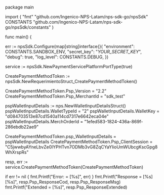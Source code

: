 package main

import (
    "fmt"
    "github.com/Ingenico-NPS-Latam/nps-sdk-go/npsSdk"
    CONSTANTS "github.com/Ingenico-NPS-Latam/nps-sdk-go/npsSdk/constants"
)

func main() {

err := npsSdk.Configure(map[string]interface{}(
    "environment": CONSTANTS.SANDBOX_ENV,
    "secret_key": "_YOUR_SECRET_KEY_",
    "debug": true,
    "log_level": CONSTANTS.DEBUG,
})

service := npsSdk.NewPaymentServicePlatformPortType(true)

CreatePaymentMethodToken := npsSdk.NewRequerimientoStruct_CreatePaymentMethodToken()

CreatePaymentMethodToken.Psp_Version = "2.2"
CreatePaymentMethodToken.Psp_MerchantId = "sdk_test"

pspWalletInputDetails := nps.NewWalletInputDetailsStruct()
pspWalletInputDetails.WalletTypeId = "2"
pspWalletInputDetails.WalletKey = "d084703513e87cd1540a114cd7317e6642eca04e"
pspWalletInputDetails.MerchOrderId = "1efed583-1824-436a-869f-286ebdb22ae9"

CreatePaymentMethodToken.psp_WalletInputDetails = pspWalletInputDetails
CreatePaymentMethodToken.Psp_ClientSession = "C5jwwbyAYneLbvZe0IYPHTvn7ODMb3vG8ZqCYaYIioUmWUbcgKscGpg8WhXrspRs"

resp, err := service.CreatePaymentMethodToken(CreatePaymentMethodToken)

if err != nil {
    fmt.Printf("Error: = [%s]", err)
}
fmt.Printf("Response = [%s] [%s]", resp.Psp_ResponseCod, resp.Psp_ResponseMsg)
fmt.Printf("Extended = [%s]", resp.Psp_ResponseExtended)

